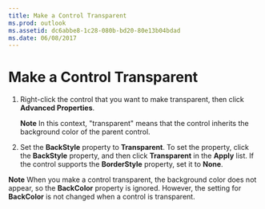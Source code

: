 ```yaml
---
title: Make a Control Transparent
ms.prod: outlook
ms.assetid: dc6abbe8-1c28-080b-bd20-80e13b04bdad
ms.date: 06/08/2017
---
```



# Make a Control Transparent

1. Right-click the control that you want to make transparent, then click **Advanced Properties**. 
    
    **Note**  In this context, "transparent" means that the control inherits the background color of the parent control.
2. Set the **BackStyle** property to **Transparent**. To set the property, click the **BackStyle** property, and then click **Transparent** in the **Apply** list. If the control supports the **BorderStyle** property, set it to **None**. 
    

 **Note**  When you make a control transparent, the background color does not appear, so the **BackColor** property is ignored. However, the setting for **BackColor** is not changed when a control is transparent.


